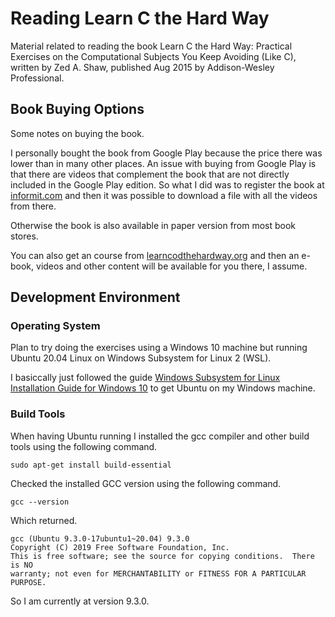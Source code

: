 # Reading Learn C the Hard Way

Material related to reading the book Learn C the Hard Way: Practical Exercises on the Computational Subjects You Keep Avoiding (Like C), written by Zed A. Shaw, published Aug 2015
by Addison-Wesley Professional.

## Book Buying Options

Some notes on buying the book.

I personally bought the book from Google Play because the price there was lower than in many other places. An issue with buying from Google Play is that there are videos that complement the book that are not directly included in the Google Play edition. So what I did was to register the book at [informit.com](https://www.informit.com/) and then it was possible to download a file with all the videos from there.

Otherwise the book is also available in paper version from most book stores.

You can also get an course from [learncodthehardway.org](https://learncodethehardway.org/) and then an e-book, videos and other content will be available for you there, I assume.

## Development Environment

### Operating System

Plan to try doing the exercises using a Windows 10 machine but running Ubuntu 20.04 Linux on Windows Subsystem for Linux 2 (WSL).

I basiccally just followed the guide [Windows Subsystem for Linux Installation Guide for Windows 10](https://docs.microsoft.com/en-gb/windows/wsl/install-win10) to get Ubuntu on my Windows machine.

### Build Tools

When having Ubuntu running I installed the gcc compiler and other build tools using the following command.

```
sudo apt-get install build-essential
```

Checked the installed GCC version using the following command.

```
gcc --version
```

Which returned.

```
gcc (Ubuntu 9.3.0-17ubuntu1~20.04) 9.3.0
Copyright (C) 2019 Free Software Foundation, Inc.
This is free software; see the source for copying conditions.  There is NO
warranty; not even for MERCHANTABILITY or FITNESS FOR A PARTICULAR PURPOSE.
```

So I am currently at version 9.3.0.
